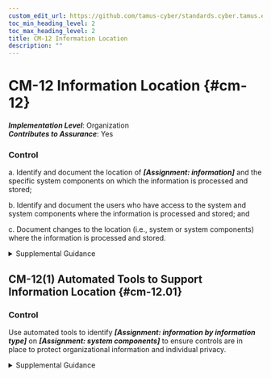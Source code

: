 ```yaml
---
custom_edit_url: https://github.com/tamus-cyber/standards.cyber.tamus.edu/tree/main/static/content/tamus.edu/TAMUS_profile.xml
toc_min_heading_level: 2
toc_max_heading_level: 2
title: CM-12 Information Location
description: ""
---
```


# CM-12 Information Location {#cm-12}

_**Implementation Level**_: Organization\
_**Contributes to Assurance**_: Yes

### Control

a. Identify and document the location of _**[Assignment: information]**_ and the specific system components on which the information is processed and stored;

b. Identify and document the users who have access to the system and system components where the information is processed and stored; and

c. Document changes to the location (i.e., system or system components) where the information is processed and stored.

<details>
  <summary>Supplemental Guidance</summary>

a. Identify and document the location of _**[Assignment: information]**_ and the specific system components on which the information is processed and stored;

b. Identify and document the users who have access to the system and system components where the information is processed and stored; and

c. Document changes to the location (i.e., system or system components) where the information is processed and stored.

</details>

## CM-12(1) Automated Tools to Support Information Location {#cm-12.01}

### Control

Use automated tools to identify _**[Assignment: information by information type]**_ on _**[Assignment: system components]**_ to ensure controls are in place to protect organizational information and individual privacy.

<details>
  <summary>Supplemental Guidance</summary>

Use automated tools to identify _**[Assignment: information by information type]**_ on _**[Assignment: system components]**_ to ensure controls are in place to protect organizational information and individual privacy.

</details>

